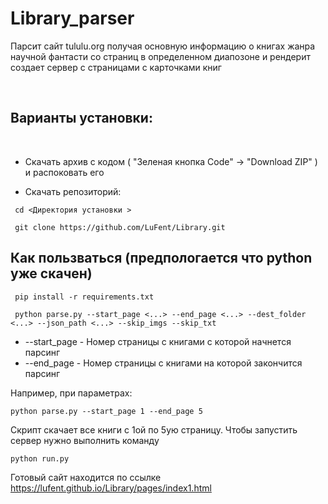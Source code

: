 # Library_parser

 Парсит сайт tululu.org получая основную информацию о книгах жанра  научной фантасти со страниц в определенном диапозоне и рендерит создает сервер с страницами с карточками книг

 &nbsp;

## Варианты установки:

 &nbsp;

 * Скачать архив с кодом ( "Зеленая кнопка Code" ->  "Download ZIP" ) и распоковать его

 * Скачать репозиторий:
 ```
  cd <Директория установки >

  git clone https://github.com/LuFent/Library.git

 ```


## Как пользваться (предпологается что python уже скачен)

 ```
  pip install -r requirements.txt

  python parse.py --start_page <...> --end_page <...> --dest_folder <...> --json_path <...> --skip_imgs --skip_txt

```
 * --start_page - Номер страницы с книгами с которой начнется парсинг
 * --end_page - Номер страницы с книгами на которой закончится парсинг


 Например, при параметрах:  

 ```
python parse.py --start_page 1 --end_page 5
 ```

Скрипт скачает все книги с 1ой по 5ую страницу. Чтобы запустить сервер нужно выполнить команду

```
python run.py
```



Готовый сайт находится по ссылке
 https://lufent.github.io/Library/pages/index1.html
